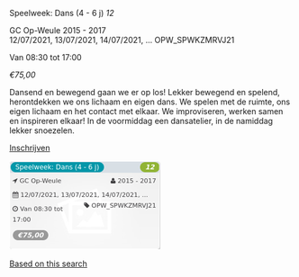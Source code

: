 Speelweek: Dans (4 - 6 j) *12*

GC Op-Weule 2015 - 2017  
12/07/2021, 13/07/2021, 14/07/2021, ... OPW\_SPWKZMRVJ21  

Van 08:30 tot 17:00

*€75,00*

  

  

Dansend en bewegend gaan we er op los! Lekker bewegend en spelend, herontdekken we ons lichaam en eigen dans. We spelen met de ruimte, ons eigen lichaam en het contact met elkaar. We improviseren, werken samen en inspireren elkaar! In de voormiddag een dansatelier, in de namiddag lekker snoezelen.

[Inschrijven](https://tickets.vgc.be/activity/subscribe/OPW_SPWKZMRVJ21)

![](58479.png)

[Based on this search](https://tickets.vgc.be/activity/index?&vrijeplaatsen=1&Age%5B%5D=3%2C4&entity=282&Period%5B%5D=347)